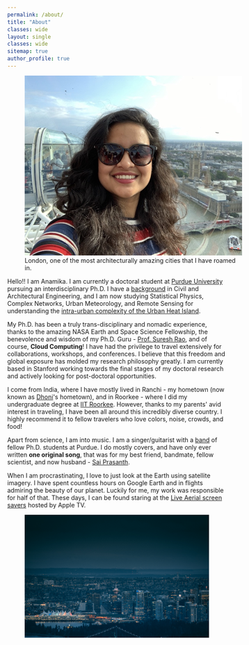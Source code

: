 ```yaml
---
permalink: /about/
title: "About"
classes: wide
layout: single
classes: wide
sitemap: true
author_profile: true
---
```



<figure style="width: 500px" class="align-right">
  <img src="/assets/images/London_me.jpg" alt="">
  <figcaption>London, one of the most architecturally amazing cities that I have roamed in.</figcaption>
</figure>

Hello!! I am Anamika. I am currently a doctoral student at [Purdue University](https://www.purdue.edu) pursuing an interdisciplinary Ph.D. I have a [background](assets/files/CV_2019_JSMF.pdf) in Civil and Architectural Engineering, and I am now studying Statistical Physics, Complex Networks, Urban Meteorology, and Remote Sensing for understanding the [intra-urban complexity of the Urban Heat Island](/research/).

My Ph.D. has been a truly trans-disciplinary and nomadic experience, thanks to the amazing NASA Earth and Space Science Fellowship, the benevolence and wisdom of my Ph.D. Guru - [Prof. Suresh Rao](https://engineering.purdue.edu/CE/People/view_person?resource_id=2131), and of course, **Cloud Computing**! I have had the privilege to travel extensively for collaborations, workshops, and conferences. I believe that this freedom and global exposure has molded my research philosophy greatly. I am currently based in Stanford working towards the final stages of my doctoral research and actively looking for post-doctoral opportunities.

I come from India, where I have mostly lived in Ranchi - my hometown (now known as [Dhoni](https://en.wikipedia.org/wiki/MS_Dhoni)'s hometown), and in Roorkee - where I did my undergraduate degree at [IIT Roorkee](https://www.iitr.ac.in/). However, thanks to my parents' avid interest in traveling, I have been all around this incredibly diverse country. I highly recommend it to fellow travelers who love colors, noise, crowds, and food!

Apart from science, I am into music. I am a singer/guitarist with a [band](/music/) of fellow Ph.D. students at Purdue. I do mostly covers, and have only ever written **one original song**, that was for my best friend, bandmate, fellow scientist, and now husband - [Sai Prasanth](https://sites.google.com/view/saiprasanth).

When I am procrastinating, I love to just look at the Earth using satellite imagery. I have spent countless hours on Google Earth and in flights admiring the beauty of our planet. Luckily for me, my work was responsible for half of that. These days, I can be found staring at the [Live Aerial screen savers](https://support.apple.com/en-us/HT208992) hosted by Apple TV.


<figure class="align-center">
  <img src="/assets/city-pics/aditya-chinchure-p0D5zWMaEa0-unsplash.jpg" alt="">
</figure>
